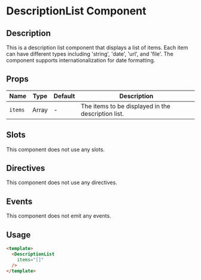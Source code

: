 # DescriptionList Component

## Description

This is a description list component that displays a list of items.
Each item can have different types including 'string', 'date', 'url', and 'file'.
The component supports internationalization for date formatting.

## Props

| Name | Type | Default | Description |
| ---- | ---- | ------- | ----------- |
| `items` | Array | - | The items to be displayed in the description list. |

## Slots

This component does not use any slots.

## Directives

This component does not use any directives.

## Events

This component does not emit any events.

## Usage

```html
<template>
  <DescriptionList
    items="[]"
  />
</template>
```
